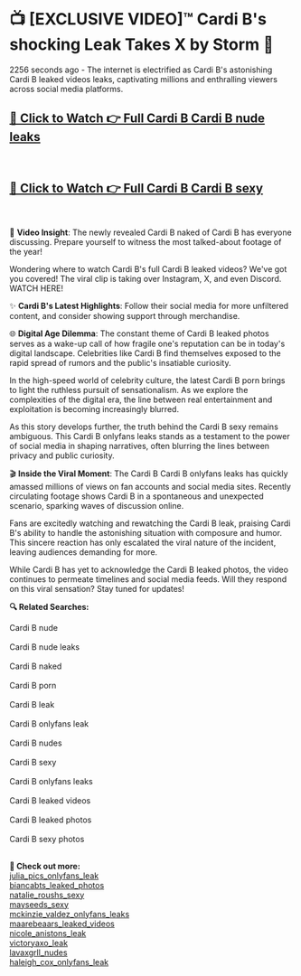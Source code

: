# 📺 [EXCLUSIVE VIDEO]™ Cardi B's shocking Leak Takes X by Storm 🚀

2256 seconds ago - The internet is electrified as Cardi B's astonishing Cardi B leaked videos leaks, captivating millions and enthralling viewers across social media platforms.

<h2><a href="github-6l9.pages.dev/link1">🔗 Click to Watch 👉 Full Cardi B Cardi B nude leaks</a></h2><br>
<h2><a href="github-6l9.pages.dev/link2">🔗 Click to Watch 👉 Full Cardi B Cardi B sexy</a></h2><br>

🎥 **Video Insight**: The newly revealed Cardi B naked of Cardi B has everyone discussing. Prepare yourself to witness the most talked-about footage of the year!

Wondering where to watch Cardi B's full Cardi B leaked videos? We've got you covered! The viral clip is taking over Instagram, X, and even Discord. WATCH HERE!

✨ **Cardi B's Latest Highlights**: Follow their social media for more unfiltered content, and consider showing support through merchandise.

🌐 **Digital Age Dilemma**: The constant theme of Cardi B leaked photos serves as a wake-up call of how fragile one's reputation can be in today's digital landscape. Celebrities like Cardi B find themselves exposed to the rapid spread of rumors and the public's insatiable curiosity.

In the high-speed world of celebrity culture, the latest Cardi B porn brings to light the ruthless pursuit of sensationalism. As we explore the complexities of the digital era, the line between real entertainment and exploitation is becoming increasingly blurred.

As this story develops further, the truth behind the Cardi B sexy remains ambiguous. This Cardi B onlyfans leaks stands as a testament to the power of social media in shaping narratives, often blurring the lines between privacy and public curiosity.

🎬 **Inside the Viral Moment**: The Cardi B Cardi B onlyfans leaks has quickly amassed millions of views on fan accounts and social media sites. Recently circulating footage shows Cardi B in a spontaneous and unexpected scenario, sparking waves of discussion online.

Fans are excitedly watching and rewatching the Cardi B leak, praising Cardi B's ability to handle the astonishing situation with composure and humor. This sincere reaction has only escalated the viral nature of the incident, leaving audiences demanding for more.

While Cardi B has yet to acknowledge the Cardi B leaked photos, the video continues to permeate timelines and social media feeds. Will they respond on this viral sensation? Stay tuned for updates!

<strong>🔍 Related Searches:</strong>

Cardi B nude
<br><br>
Cardi B nude leaks
<br><br>
Cardi B naked
<br><br>
Cardi B porn
<br><br>
Cardi B leak
<br><br>
Cardi B onlyfans leak
<br><br>
Cardi B nudes
<br><br>
Cardi B sexy
<br><br>
Cardi B onlyfans leaks
<br><br>
Cardi B leaked videos
<br><br>
Cardi B leaked photos
<br><br>
Cardi B sexy photos
<br><br>



<strong>🔗 Check out more:</strong><br>
<a href="./WATCH_NOW_julia_pics_Exclusive_Leak_julia_pics_onlyfans_leak_ON_X.md">julia_pics_onlyfans_leak</a><br>
<a href="./Leaked_biancabts_Video_biancabts_leaked_photos_Uncovered_ON_X.md">biancabts_leaked_photos</a><br>
<a href="./natalie_roushs_Scandal_natalie_roushs_sexy_FULL_VIDEO_ON_X.md">natalie_roushs_sexy</a><br>
<a href="./Viral_mayseeds_mayseeds_sexy_FULL_CLIP_ON_X.md">mayseeds_sexy</a><br>
<a href="./WATCH_NOW_mckinzie_valdez_Exclusive_Leak_mckinzie_valdez_onlyfans_leaks_ON_X.md">mckinzie_valdez_onlyfans_leaks</a><br>
<a href="./FULL_VIDEO_maarebeaars_Viral_Leaked_Originals_ON_Social_Media_maarebeaars_leaked_videos.md">maarebeaars_leaked_videos</a><br>
<a href="./FULL_VIDEO_nicole_anistons_Viral_Leaked_Originals_ON_Social_Media_nicole_anistons_leak.md">nicole_anistons_leak</a><br>
<a href="./FULL_VIDEO_victoryaxo_Viral_Leaked_Originals_ON_Social_Media_victoryaxo_leak.md">victoryaxo_leak</a><br>
<a href="./WATCH_NOW_lavaxgrll_Exclusive_Leak_lavaxgrll_nudes_ON_X.md">lavaxgrll_nudes</a><br>
<a href="./haleigh_cox_Scandal_haleigh_cox_onlyfans_leak_FULL_VIDEO_ON_X.md">haleigh_cox_onlyfans_leak</a><br>
